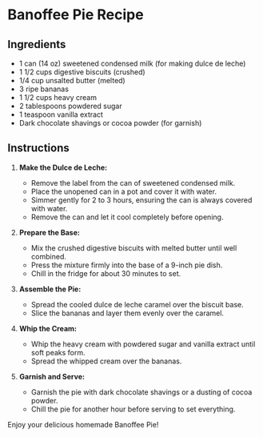 # Banoffee Pie Recipe

## Ingredients
- 1 can (14 oz) sweetened condensed milk (for making dulce de leche)
- 1 1/2 cups digestive biscuits (crushed)
- 1/4 cup unsalted butter (melted)
- 3 ripe bananas
- 1 1/2 cups heavy cream
- 2 tablespoons powdered sugar
- 1 teaspoon vanilla extract
- Dark chocolate shavings or cocoa powder (for garnish)

## Instructions

1. **Make the Dulce de Leche:**
   - Remove the label from the can of sweetened condensed milk.
   - Place the unopened can in a pot and cover it with water.
   - Simmer gently for 2 to 3 hours, ensuring the can is always covered with water.
   - Remove the can and let it cool completely before opening.

2. **Prepare the Base:**
   - Mix the crushed digestive biscuits with melted butter until well combined.
   - Press the mixture firmly into the base of a 9-inch pie dish.
   - Chill in the fridge for about 30 minutes to set.

3. **Assemble the Pie:**
   - Spread the cooled dulce de leche caramel over the biscuit base.
   - Slice the bananas and layer them evenly over the caramel.

4. **Whip the Cream:**
   - Whip the heavy cream with powdered sugar and vanilla extract until soft peaks form.
   - Spread the whipped cream over the bananas.

5. **Garnish and Serve:**
   - Garnish the pie with dark chocolate shavings or a dusting of cocoa powder.
   - Chill the pie for another hour before serving to set everything.

Enjoy your delicious homemade Banoffee Pie!
